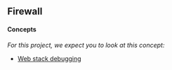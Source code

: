 ## Firewall

#### Concepts

_For this project, we expect you to look at this concept:_

- [Web stack debugging](../../0x0D-web_stack_debugging_0/web_stack_debugging.md)


